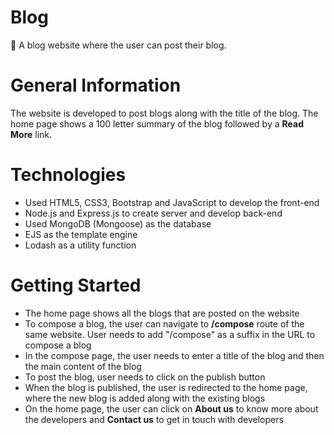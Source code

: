 # Blog
:pencil: A blog website where the user can post their blog.

# General Information
The website is developed to post blogs along with the title of the blog. The home page shows a 100 letter summary of the blog followed by a **Read More** link.

# Technologies
* Used HTML5, CSS3, Bootstrap and JavaScript to develop the front-end
* Node.js and Express.js to create server and develop back-end
* Used MongoDB (Mongoose) as the database
* EJS as the template engine
* Lodash as a utility function

# Getting Started
* The home page shows all the blogs that are posted on the website
* To compose a blog, the user can navigate to **/compose** route of the same website. User needs to add "/compose" as a suffix in the URL to compose a blog
* In the compose page, the user needs to enter a title of the blog and then the main content of the blog
* To post the blog, user needs to click on the publish button
* When the blog is published, the user is redirected to the home page, where the new blog is added along with the existing blogs
* On the home page, the user can click on **About us** to know more about the developers and **Contact us** to get in touch with developers 
